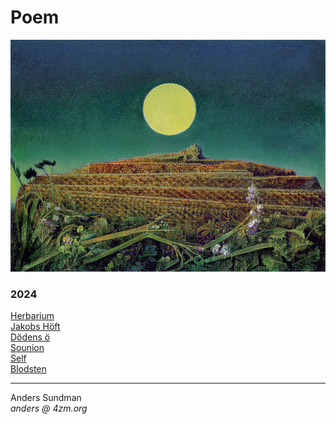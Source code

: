 # Poem

![MaxErnst](readme.jpg)  


### 2024

[Herbarium](herbarium.md)  
[Jakobs Höft](jacob.md)  
[Dödens ö](dödensö.md)  
[Sounion](sounion.md)  
[Self](identity.md)  
[Blodsten](blodsten.md)  


---

Anders Sundman  
_anders @ 4zm.org_